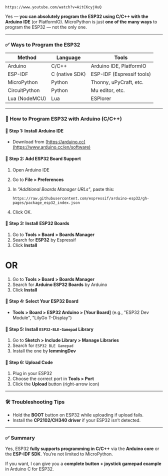 ```
https://www.youtube.com/watch?v=AitCKcyjHuQ
```

Yes — **you can absolutely program the ESP32 using C/C++ with the Arduino IDE** (or PlatformIO). MicroPython is just **one of the many ways** to program the ESP32 — not the only one.

---

### ✅ Ways to Program the ESP32

| Method        | Language       | Tools                     |
| ------------- | -------------- | ------------------------- |
| Arduino       | C/C++          | Arduino IDE, PlatformIO   |
| ESP-IDF       | C (native SDK) | ESP-IDF (Espressif tools) |
| MicroPython   | Python         | Thonny, uPyCraft, etc.    |
| CircuitPython | Python         | Mu editor, etc.           |
| Lua (NodeMCU) | Lua            | ESPlorer                  |

---

### 🚀 How to Program ESP32 with Arduino (C/C++)

#### 🔧 Step 1: Install Arduino IDE

* Download from [https://arduino.cc](https://www.arduino.cc/en/software)

#### 🔧 Step 2: Add ESP32 Board Support

1. Open Arduino IDE
2. Go to **File > Preferences**
3. In *"Additional Boards Manager URLs"*, paste this:

   ```
   https://raw.githubusercontent.com/espressif/arduino-esp32/gh-pages/package_esp32_index.json
   ```
4. Click OK.

#### 🔧 Step 3: Install ESP32 Boards

1. Go to **Tools > Board > Boards Manager**
2. Search for **ESP32** by Espressif
3. Click **Install**

# OR

1. Go to **Tools > Board > Boards Manager**
2. Search for **Arduino ESP32 Boards** by Arduino
3. Click **Install**


#### 🔧 Step 4: Select Your ESP32 Board

* **Tools > Board > ESP32 Arduino > \[Your Board]** (e.g., "ESP32 Dev Module", "LilyGo T-Display") 

#### 🔧 Step 5: Install `ESP32-BLE-Gamepad` Library

1. Go to **Sketch > Include Library > Manage Libraries**
2. Search for `ESP32 BLE Gamepad`
3. Install the one by **lemmingDev**

#### 🔧 Step 6: Upload Code

1. Plug in your ESP32
2. Choose the correct port in **Tools > Port**
3. Click the **Upload** button (right-arrow icon)

---

### 🛠️ Troubleshooting Tips

* Hold the **BOOT** button on ESP32 while uploading if upload fails.
* Install the **CP2102/CH340 driver** if your ESP32 isn’t detected.

---

### ✅ Summary

Yes, ESP32 **fully supports programming in C/C++** via the **Arduino core** or the **ESP-IDF SDK**. You’re not limited to MicroPython.

If you want, I can give you a **complete button + joystick gamepad example** in Arduino C for ESP32.
